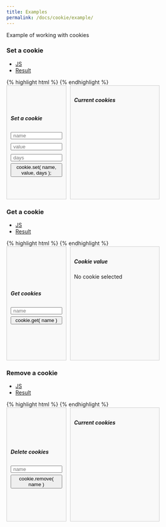 ```yaml
---
title: Examples
permalink: /docs/cookie/example/
---
```


Example of working with cookies
<script type="module">
  import { cookie } from '/js-utils/assets/js/bundle.js';
  document.addEventListener('DOMContentLoaded', function() {
    cookieManager()
  });
  function cookieManager(){
    const setCookieButton = document.getElementById('setCookie');
    const getCookieButton = document.getElementById('getCookie');
    const removeCookieButton = document.getElementById('removeCookie');
    const cookieLists = document.querySelectorAll('.cookie__list');
    const cookieValueText = document.getElementById('cookieValueText');
    if (!setCookieButton || !getCookieButton || !removeCookieButton || !cookieList || !cookieValueText) {
      return;
    }
    function updateCookieList() {
      cookieLists.forEach(function(cookieList) {
        cookieList.innerHTML = '';
        const cookies = document.cookie.split('; ');
        cookies.forEach(function(cookie) {
          const li = document.createElement('li');
          li.textContent = cookie;
          cookieList.appendChild(li);
        });
      });
    }
    setCookieButton.addEventListener('click', function(){
      const name = document.getElementById('cookieName').value;
      const value = document.getElementById('cookieValue').value;
      const days = document.getElementById('cookieDays').value;
      cookie.set(name, value, days);
      updateCookieList();
    });
    getCookieButton.addEventListener('click', function(){
      const name = document.getElementById('getCookieByName').value;
      const value = cookie.get(name);
      cookieValueText.textContent = value ? `Value: ${value}` : 'Cookie not found';
    });
    removeCookieButton.addEventListener('click', function(){
      const name = document.getElementById('removeCookieByName').value;
      cookie.remove(name);
      updateCookieList();
    });
    updateCookieList();
  }
</script>
<style>
  * {
    box-sizing: border-box;
  }

  h1 {
    text-align: center;
  }

  h2	{
    margin: 0;
  }

  .cookie {
    max-width: 100%;
    height: 300px;
    display: flex;
    flex-direction: row;
    gap: 10px;
  
    .cookie__managing {
      display: flex;
      flex-direction: column;
      justify-content: space-between;
      gap: 10px;
      width: 39%;

      .cookie__container {
        flex: 1;
        display: flex;
        flex-direction: column;
        justify-content: center;
        padding: 10px;
      }
    }

    .cookie__viewing {
      height: 100%;
      width: 59%;

      .cookie__container {
        width: 100%;
        height: 100%;

        .cookie__list {
          margin-top: 10px;
          display: flex;
          flex-direction: column;
          flex-wrap: wrap;
          padding-left: 10px;

          li {
            width: 100%;
            white-space: nowrap;
            overflow: hidden;
            text-overflow: ellipsis;
          }
        }
      }
    }

    .cookie__container {
      border: 1px solid #ccc;
      background-color: #f9f9f9;
      padding: 10px;

      .cookie__input {
        margin: 5px 0;
        padding: 0 5px;
      }
    }
  }
</style>

### Set a cookie

<ul class="nav nav-tabs">
  <li class="active">
    <a href="#js1" data-toggle="tab">JS</a>
  </li>
  <li>
    <a href="#js_example1" data-toggle="tab">Result</a>
  </li>
</ul>
<div id="example1" class="tab-content">
  <div class="tab-pane fade active in" id="js1">
{% highlight html %}
<script>
  import cookie from "js-utils";
  cookie.set('profile', 'JohnDoe', 7); //cookie set "profile=JohnDoe"
</script>
{% endhighlight %}
  </div>
  <div class="tab-pane fade in" id="js_example1">
    <div class="cookie">
      <div class="cookie__managing">
        <div class="cookie__container">
          <h5>Set a cookie</h5>
          <input class="cookie__input" type="text" id="cookieName" placeholder="name"/>
          <input class="cookie__input" type="text" id="cookieValue" placeholder="value"/>
          <input class="cookie__input" type="number" id="cookieDays" placeholder="days"/>
          <button id="setCookie">cookie.set( name, value, days );</button>
        </div>
      </div>
      <div class="cookie__viewing">
        <div class="cookie__container">
          <h5>Current cookies</h5>
          <ul id="cookieList" class="cookie__list"></ul>
        </div>
      </div>
    </div>
  </div>
</div>

### Get a cookie

<ul class="nav nav-tabs">
  <li class="active">
    <a href="#js2" data-toggle="tab">JS</a>
  </li>
  <li>
    <a href="#js_example2" data-toggle="tab">Result</a>
  </li>
</ul>
<div id="example1" class="tab-content">
  <div class="tab-pane fade active in" id="js2">
{% highlight html %}
<script>
  import cookie from "js-utils";
  cookie.get('profile'); //cookie get "JohnDoe"
</script>
{% endhighlight %}
  </div>
  <div class="tab-pane fade in" id="js_example2">
    <div class="cookie">
      <div class="cookie__managing">
        <div class="cookie__container">
          <h5>Get cookies</h5>
          <input class="cookie__input" type="text" id="getCookieByName" placeholder="name"/>
          <button id="getCookie">cookie.get( name )</button>
        </div>
      </div>
      <div class="cookie__viewing">
        <div class="cookie__container">
          <h5>Cookie value</h5>
          <p id="cookieValueText">No cookie selected</p>
        </div>
      </div>
    </div>
  </div>
</div>

### Remove a cookie

<ul class="nav nav-tabs">
  <li class="active">
    <a href="#js3" data-toggle="tab">JS</a>
  </li>
  <li>
    <a href="#js_example3" data-toggle="tab">Result</a>
  </li>
</ul>
<div id="example1" class="tab-content">
  <div class="tab-pane fade active in" id="js3">
{% highlight html %}
<script>
  import cookie from "js-utils";
  cookie.remove(profile); // remove cookie with name "profile"
</script>  
{% endhighlight %}
  </div>
  <div class="tab-pane fade in" id="js_example3">
    <div class="tab-pane fade active in" id="js_example3">
      <div class="cookie">
        <div class="cookie__managing">
          <div class="cookie__container">
            <h5>Delete cookies</h5>
            <input class="cookie__input" type="text" id="removeCookieByName" placeholder="name"/>
            <button id="removeCookie">cookie.remove( name )</button>
          </div>
        </div>
        <div class="cookie__viewing">
          <div class="cookie__container">
            <h5>Current cookies</h5>
            <ul class="cookie__list"></ul>
          </div>
        </div>
      </div>
    </div>  
  </div>
</div>
